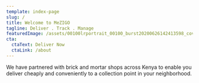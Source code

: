 ```yaml
---
template: index-page
slug: /
title: Welcome to MeZIGO
tagline: Deliver . Track . Manage
featuredImage: /assets/00100lrportrait_00100_burst20200626142413598_cover.jpg
cta:
  ctaText: Deliver Now
  ctaLink: /about
---
```

We have partnered with brick and mortar shops across Kenya to enable you deliver cheaply and conveniently to a collection point in your neighborhood.